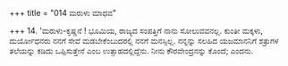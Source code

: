 +++
title = "014 ಮರುಳು ಮಾಧವ"

+++
14. 'ಮರುಳು-ಕೃಷ್ಣನೆ ! ಭೂಮಿಯ, ರಾಜ್ಯದ ಸಂಪತ್ತಿಗೆ ನಾನು ಸೋಲುವವನಲ್ಲ. ಕುಂತೀ ಮಕ್ಕಳು, ದುರ್ಯೋಧನರು ನನಗೆ ಸೇವೆ ಮಡಬೇಕೆಂಬುದರಲ್ಲಿ  ನನಗೆ ಮನಸ್ಸಿಲ್ಲ. ನನ್ನನ್ನು ಸಲಹಿದ ಯಜಮಾನನಿಗೆ ಶತ್ರುಗಳ ತಲೆಯನ್ನು ಕಡಿದು ಒಪ್ಪಿಸುತ್ತೇನೆ ಎಂಬ ಉತ್ಸಾಹದಲ್ಲಿದ್ದೆನು. ನೀನು ಕೌರವೇಂದ್ರನನ್ನು ಕೊಂದೆ; ಎಂದನು.